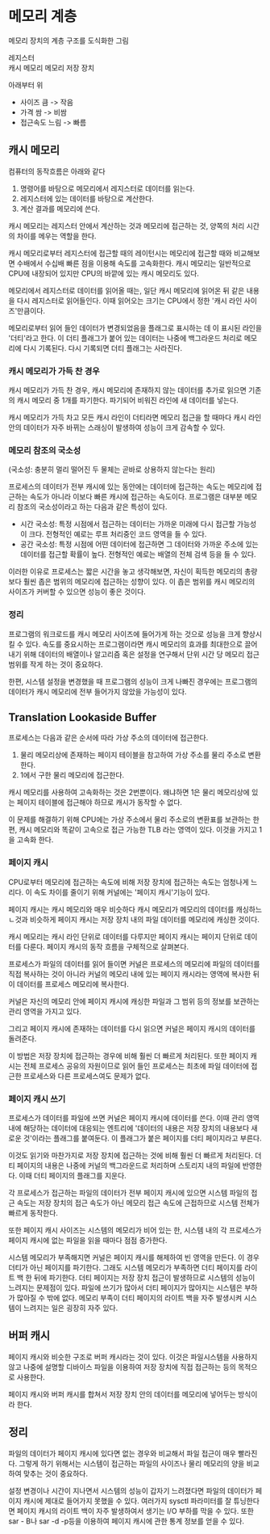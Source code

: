 # 메모리 계층

메모리 장치의 계층 구조를 도식화한 그림

레지스터  
캐시 메모리
메모리
저장 장치

아래부터 위

- 사이즈 큼 -> 작음
- 가격 쌈 -> 비쌈
- 접근속도 느림 -> 빠름

## 캐시 메모리

컴퓨터의 동작흐름은 아래와 같다

1. 명령어를 바탕으로 메모리에서 레지스터로 데이터를 읽는다.
2. 레지스터에 있는 데이터를 바탕으로 계산한다.
3. 계산 결과를 메모리에 쓴다.

캐시 메모리는 레지스터 안에서 계산하는 것과 메모리에 접근하는 것, 양쪽의 처리 시간의 차이를 메우는 역할을 한다.

캐시 메모리로부터 레지스터에 접근할 때의 레이턴시는 메모리에 접근할 때와 비교해보면 수배에서 수십배 빠른 점을 이용해 속도를 고속화한다. 캐시 메모리는 일반적으로 CPU에 내장되어 있지만 CPU의 바깥에 있는 캐시 메모리도 있다.

메모리에서 레지스터로 데이터를 읽어올 때는, 일단 캐시 메모리에 읽어온 뒤 같은 내용을 다시 레지스터로 읽어들인다. 이때 읽어오는 크기는 CPU에서 정한 '캐시 라인 사이즈'만큼이다.

메모리로부터 읽어 들인 데이터가 변경되었음을 플래그로 표시하는 데 이 표시된 라인을 '더티'라고 한다.
이 더티 플래그가 붙어 있는 데이터는 나중에 백그라운드 처리로 메모리에 다시 기록된다. 다시 기록되면 더티 플래그는 사라진다.

### 캐시 메모리가 가득 찬 경우

캐시 메모리가 가득 찬 경우, 캐시 메모리에 존재하지 않는 데이터를 추가로 읽으면 기존의 캐시 메모리 중 1개를 파기한다. 파기되어 비워진 라인에 새 데이터를 넣는다.

캐시 메모리가 가득 차고 모든 캐시 라인이 더티라면 메모리 접근을 할 때마다 캐시 라인 안의 데이터가 자주 바뀌는 스래싱이 발생하여 성능이 크게 감속할 수 있다.

### 메모리 참조의 국소성

(국소성: 충분히 멀리 떨어진 두 물체는 곧바로 상용하지 않는다는 원리)

프로세스의 데이터가 전부 캐시에 있는 동안에는 데이터에 접근하는 속도는 메모리에 접근하는 속도가 아니라 이보다 빠른 캐시에 접근하는 속도이다. 프로그램은 대부분 메모리 참조의 국소성이라고 하는 다음과 같은 특성이 있다.

- 시간 국소성: 특정 시점에서 접근하는 데이터는 가까운 미래에 다시 접근할 가능성이 크다. 전형적인 예로는 루프 처리중인 코드 영역을 들 수 있다.
- 공간 국소성: 특정 시점에 어떤 데이터에 접근하면 그 데이터와 가까운 주소에 있는 데이터를 접근할 확률이 높다. 전형적인 예로는 배열의 전체 검색 등을 들 수 있다.

이러한 이유로 프로세스는 짧은 시간을 놓고 생각해보면, 자신이 획득한 메모리의 총량보다 훨씬 좁은 범위의 메모리에 접근하는 성향이 있다. 이 좁은 범위를 캐시 메모리의 사이즈가 커버할 수 있으면 성능이 좋은 것이다.

### 정리

프로그램의 워크로드를 캐시 메모리 사이즈에 들어가게 하는 것으로 성능을 크게 향상시킬 수 있다.
속도를 중요시하는 프로그램이라면 캐시 메모리의 효과를 최대한으로 끌어내기 위해 데이터의 배열이나 알고리즘 혹은 설정을 연구해서 단위 시간 당 메모리 접근 범위를 작게 하는 것이 중요하다.

한편, 시스템 설정을 변경했을 때 프로그램의 성능이 크게 나빠진 경우에는 프로그램의 데이터가 캐시 메모리에 전부 들어가지 않았을 가능성이 있다.

## Translation Lookaside Buffer

프로세스는 다음과 같은 순서에 따라 가상 주소의 데이터에 접근한다.

1. 물리 메모리상에 존재하는 페이지 테이블을 참고하여 가상 주소를 물리 주소로 변환한다.
2. 1에서 구한 물리 메모리에 접근한다.

캐시 메모리를 사용하여 고속화하는 것은 2번뿐이다. 왜냐하면 1은 물리 메모리상에 있는 페이지 테이블에 접근해야 하므로 캐시가 동작할 수 없다.

이 문제를 해결하기 위해 CPU에는 가상 주소에서 물리 주소로의 변환표를 보관하는 한편, 캐시 메모리와 똑같이 고속으로 접근 가능한 TLB 라는 영역이 있다. 이것을 가지고 1을 고속화 한다.

### 페이지 캐시

CPU로부터 메모리에 접근하는 속도에 비해 저장 장치에 접근하는 속도는 엄청나게 느리다.
이 속도 차이를 줄이기 위해 커널에는 '페이지 캐시'기능이 있다.

페이지 캐시는 캐시 메모리와 매우 비슷하다
캐시 메모리가 메모리의 데이터를 캐싱하느 ㄴ것과 비슷하게 페이지 캐시는 저장 장치 내의 파일 데이터를 메모리에 캐싱한 것이다.

캐시 메모리는 캐시 라인 단위로 데이터를 다루지만 페이지 캐시는 페이지 단위로 데이터를 다룬다.
페이지 캐시의 동작 흐름을 구체적으로 살펴본다.

프로세스가 파일의 데이터를 읽어 들이면 커널은 프로세스의 메모리에 파일의 데이터를 직접 복사하는 것이 아니라 커널의 메모리 내에 있는 페이지 캐시라는 영역에 복사한 뒤 이 데이터를 프로세스 메모리에 복사한다.

커널은 자신의 메모리 안에 페이지 캐시에 캐싱한 파일과 그 범위 등의 정보를 보관하는 관리 영역을 가지고 있다.

그리고 페이지 캐시에 존재하는 데이터를 다시 읽으면 커널은 페이지 캐시의 데이터를 돌려준다.

이 방법은 저장 장치에 접근하는 경우에 비해 훨씬 더 빠르게 처리된다.
또한 페이지 캐시는 전체 프로세스 공유의 자원이므로 읽어 들인 프로세스는 최초에 파일 데이터에 접근한 프로세스와 다른 프로세스여도 문제가 없다.

### 페이지 캐시 쓰기

프로세스가 데이터를 파일에 쓰면 커널은 페이지 캐시에 데이터를 쓴다.
이때 관리 영역 내에 해당하는 데이터에 대응되는 엔트리에 '데이터의 내용은 저장 장치의 내용보다 새로운 것'이라는 플래그를 붙여둔다. 이 플래그가 붙은 페이지를 더티 페이지라고 부른다.

이것도 읽기와 마찬가지로 저장 장치에 접근하는 것에 비해 훨씬 더 빠르게 처리된다.
더티 페이지의 내용은 나중에 커널의 백그라운드로 처리하며 스토리지 내의 파일에 반영한다.
이때 더티 페이지의 플래그를 지운다.

각 프로세스가 접근하는 파일의 데이터가 전부 페이지 캐시에 있으면 시스템 파일의 접근 속도는 저장 장치의 접근 속도가 아닌 메모리 접근 속도에 근접하므로 시스템 전체가 빠르게 동작한다.

또한 페이지 캐시 사이즈는 시스템의 메모리가 비어 있는 한, 시스템 내의 각 프로세스가 페이지 캐시에 없는 파일을 읽을 때마다 점점 증가한다.

시스템 메모리가 부족해지면 커널은 페이지 캐시를 해제하여 빈 영역을 만든다. 이 경우 더티가 아닌 페이지를 파기한다. 그래도 시스템 메모리가 부족하면 더티 페이지를 라이트 백 한 뒤에 파기한다.
더티 페이지는 저장 장치 접근이 발생하므로 시스템의 성능이 느려지는 문제점이 있다. 파일에 쓰기가 많아서 더티 페이지가 많아지는 시스템은 부하가 많아질 수 밖에 없다. 메모리 부족이 더티 페이지의 라이트 백을 자주 발생시켜 시스템이 느려지는 일은 굉장히 자주 있다.

## 버퍼 캐시

페이지 캐시와 비슷한 구조로 버퍼 캐시라는 것이 있다.
이것은 파일시스템을 사용하지 않고 나중에 설명할 디바이스 파일을 이용하여 저장 장치에 직접 접근하는 등의 목적으로 사용한다.

페이지 캐시와 버퍼 캐시를 합쳐서 저장 장치 안의 데이터를 메모리에 넣어두는 방식이라 한다.

## 정리

파일의 데이터가 페이지 캐시에 있다면 없는 경우와 비교해서 파일 접근이 매우 빨라진다.
그렇게 하기 위해서는 시스템이 접근하는 파일의 사이즈나 물리 메모리의 양을 비교하여 맞추는 것이 중요하다.

설정 변경이나 시간이 지나면서 시스템의 성능이 갑자기 느려졌다면 파일의 데이터가 페이지 캐시에 제대로 들어가지 못했을 수 있다. 여러가지 sysctl 파라미터를 잘 튜닝한다면 페이지 캐시의 라이트 백이 자주 발생하여서 생기는 I/O 부하를 막을 수 있다. 또한 sar - B나 sar -d -p등을 이용하여 페이지 캐시에 관한 통계 정보를 얻을 수 있다.

